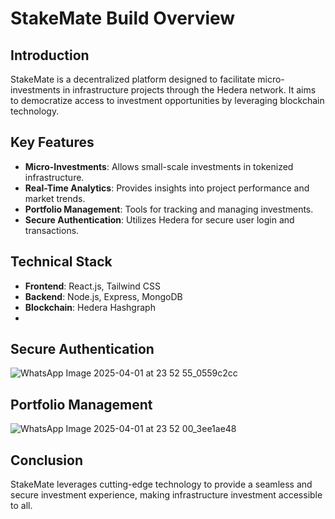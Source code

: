 # StakeMate Build Overview

## Introduction
StakeMate is a decentralized platform designed to facilitate micro-investments in infrastructure projects through the Hedera network. It aims to democratize access to investment opportunities by leveraging blockchain technology.

## Key Features
- **Micro-Investments**: Allows small-scale investments in tokenized infrastructure.
- **Real-Time Analytics**: Provides insights into project performance and market trends.
- **Portfolio Management**: Tools for tracking and managing investments.
- **Secure Authentication**: Utilizes Hedera for secure user login and transactions.

## Technical Stack
- **Frontend**: React.js, Tailwind CSS
- **Backend**: Node.js, Express, MongoDB
- **Blockchain**: Hedera Hashgraph
- 
## Secure Authentication

![WhatsApp Image 2025-04-01 at 23 52 55_0559c2cc](https://github.com/user-attachments/assets/2ee607c6-3478-4b94-a793-a13b73dbd52f)
## Portfolio Management
![WhatsApp Image 2025-04-01 at 23 52 00_3ee1ae48](https://github.com/user-attachments/assets/f58de40a-8772-4233-9bb9-0978a38da8d6)


## Conclusion
StakeMate leverages cutting-edge technology to provide a seamless and secure investment experience, making infrastructure investment accessible to all. 
